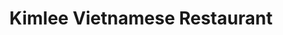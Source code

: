 ---
title: Kimlee Vietnamese Restaurant
lng: -76.832
lat: 40.335
color: '#31225D'
type: Vietnamese
address: 4141 Linglestown Rd, Harrisburg, PA 17112
rating: 5
tags: 
  - pho
---
